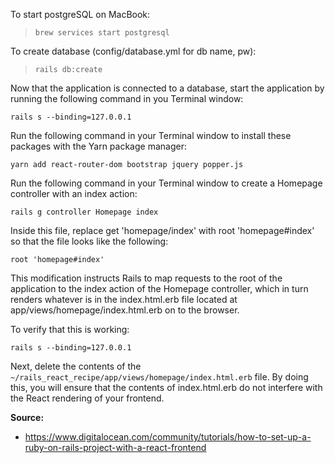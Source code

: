 
To start postgreSQL on MacBook:

>``brew services start postgresql``

To create database (config/database.yml for db name, pw):

>``rails db:create``

Now that the application is connected to a database, start the application by running the following command in you Terminal window:

    rails s --binding=127.0.0.1

Run the following command in your Terminal window to install these packages with the Yarn package manager:

    yarn add react-router-dom bootstrap jquery popper.js

Run the following command in your Terminal window to create a Homepage controller with an index action:

    rails g controller Homepage index

Inside this file, replace get 'homepage/index' with root 'homepage#index' so that the file looks like the following:

    root 'homepage#index'

This modification instructs Rails to map requests to the root of the application to the index action of the Homepage controller, which in turn renders whatever is in the index.html.erb file located at app/views/homepage/index.html.erb on to the browser.

To verify that this is working:

``rails s --binding=127.0.0.1``


Next, delete the contents of the ``~/rails_react_recipe/app/views/homepage/index.html.erb`` file. By doing this, you will ensure that the contents of index.html.erb do not interfere with the React rendering of your frontend.



**Source:**

- https://www.digitalocean.com/community/tutorials/how-to-set-up-a-ruby-on-rails-project-with-a-react-frontend